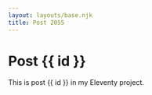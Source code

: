 ```yaml
---
layout: layouts/base.njk
title: Post 2055
---
```


# Post {{ id }}

This is post {{ id }} in my Eleventy project.

